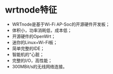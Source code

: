 # wrtnode特征

* WRTnode是基于Wi-Fi AP-Soc的开源硬件开发板；
* 体积小，功率消耗低，成本低；
* 开源硬件的OpenWrt；
* 迷你的Linux+Wi-Fi板；
* 简单完整的IDE；
* 智能机的“心脏；
* 完整的I/O，高性能；
* 300MBit/s的无线网络连接。
